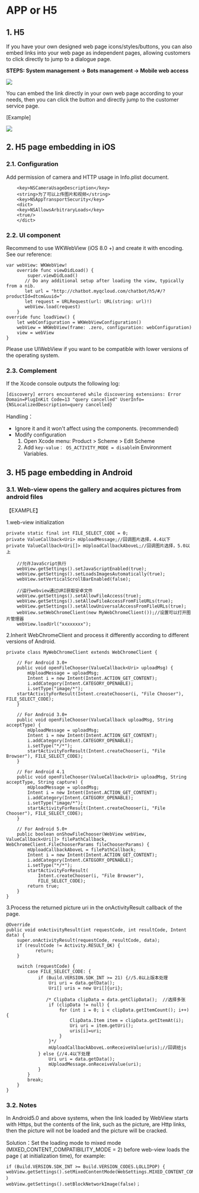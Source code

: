 # APP or H5

## 1. H5

If you have your own designed web page icons/styles/buttons, you can also embed links into your web page as independent pages, allowing customers to click directly to jump to a dialogue page.

**STEPS: System management -&gt; Bots management -&gt; Mobile web access**

![](../.gitbook/assets/image%20%288%29.png)

You can embed the link directly in your own web page according to your needs, then you can click the button and directly jump to the customer service page.

\[Example\]

![](../.gitbook/assets/screencapture-chatbot-myqcloud-chatbot-h5-2019-11-15-14_08_56.png)

## 2. H5 page embedding in iOS <a id="h5&#x9875;&#x9762;&#x5D4C;&#x5165;ios-app&#x65B9;&#x6848;"></a>

### 2.1. Configuration <a id="&#x5DE5;&#x7A0B;&#x914D;&#x7F6E;"></a>

Add permission of camera and HTTP usage in Info.plist document.

```text
    <key>NSCameraUsageDescription</key>
    <string>为了可以上传图片和视频</string>
    <key>NSAppTransportSecurity</key>
    <dict>
    <key>NSAllowsArbitraryLoads</key>
    <true/>
    </dict>
```

### 2.2. UI component <a id="ui&#x7EC4;&#x4EF6;"></a>

Recommend to use WKWebView \(iOS 8.0 +\) and create it with encoding. See our reference:

```text
var webView: WKWebView!
    override func viewDidLoad() {
        super.viewDidLoad()
       // Do any additional setup after loading the view, typically from a nib.
       let url = "http://chatbot.myqcloud.com/chatbot/h5/#/?productId=dtcm&uuid="
       let request = URLRequest(url: URL(string: url)!)
       webView.load(request)
    }
override func loadView() {
    let webConfiguration = WKWebViewConfiguration()
    webView = WKWebView(frame: .zero, configuration: webConfiguration)
    view = webView
}
```

Please use UIWebView if you want to be compatible with lower versions of the operating system.

### 2.3. Complement <a id="&#x8865;&#x5145;"></a>

If the Xcode console outputs the following log:

```text
[discovery] errors encountered while discovering extensions: Error Domain=PlugInKit Code=13 "query cancelled" UserInfo={NSLocalizedDescription=query cancelled}
```

Handling：

* Ignore it and it won't affect using the components. \(recommended\)
* Modify configuration
  1. Open Xcode menu: Product &gt; Scheme &gt; Edit Scheme
  2.  Add `key-value： OS_ACTIVITY_MODE = disable`in Environment Variables. 

## 3. H5 page embedding in Android <a id="h5&#x9875;&#x9762;&#x5D4C;&#x5165;android-app&#x65B9;&#x6848;"></a>

### 3.1. Web-view opens the gallery and acquires pictures from android files <a id="webview&#x6253;&#x5F00;&#x56FE;&#x5E93;&#x5E76;&#x83B7;&#x53D6;android&#x6587;&#x4EF6;&#x56FE;&#x7247;"></a>

【EXAMPLE】

1.web-view initialization

```text
private static final int FILE_SELECT_CODE = 0;
private ValueCallback<Uri> mUploadMessage;//回调图片选择，4.4以下
private ValueCallback<Uri[]> mUploadCallbackAboveL;//回调图片选择，5.0以上

    //允许JavaScript执行
    webView.getSettings().setJavaScriptEnabled(true);
    webView.getSettings().setLoadsImagesAutomatically(true);
    webView.setVerticalScrollBarEnabled(false);

    //运行webview通过URI获取安卓文件
    webView.getSettings().setAllowFileAccess(true);
    webView.getSettings().setAllowFileAccessFromFileURLs(true);
    webView.getSettings().setAllowUniversalAccessFromFileURLs(true);
    webView.setWebChromeClient(new MyWebChromeClient());//设置可以打开图片管理器
    webView.loadUrl("xxxxxxxx");
```

2.Inherit WebChromeClient and process it differently according to different versions of Android.

```text
private class MyWebChromeClient extends WebChromeClient {

    // For Android 3.0+
    public void openFileChooser(ValueCallback<Uri> uploadMsg) {
        mUploadMessage = uploadMsg;
        Intent i = new Intent(Intent.ACTION_GET_CONTENT);
        i.addCategory(Intent.CATEGORY_OPENABLE);
        i.setType("image/*");
    startActivityForResult(Intent.createChooser(i, "File Chooser"), FILE_SELECT_CODE);
    }

    // For Android 3.0+
    public void openFileChooser(ValueCallback uploadMsg, String acceptType) {
        mUploadMessage = uploadMsg;
        Intent i = new Intent(Intent.ACTION_GET_CONTENT);
        i.addCategory(Intent.CATEGORY_OPENABLE);
        i.setType("*/*");
        startActivityForResult(Intent.createChooser(i, "File Browser"), FILE_SELECT_CODE);
    }

    // For Android 4.1
    public void openFileChooser(ValueCallback<Uri> uploadMsg, String acceptType, String capture) {
        mUploadMessage = uploadMsg;
        Intent i = new Intent(Intent.ACTION_GET_CONTENT);
        i.addCategory(Intent.CATEGORY_OPENABLE);
        i.setType("image/*");
        startActivityForResult(Intent.createChooser(i, "File Chooser"), FILE_SELECT_CODE);
    }

    // For Android 5.0+
    public boolean onShowFileChooser(WebView webView, ValueCallback<Uri[]> filePathCallback, WebChromeClient.FileChooserParams fileChooserParams) {
        mUploadCallbackAboveL = filePathCallback;
        Intent i = new Intent(Intent.ACTION_GET_CONTENT);
        i.addCategory(Intent.CATEGORY_OPENABLE);
        i.setType("*/*");
        startActivityForResult(
            Intent.createChooser(i, "File Browser"),
            FILE_SELECT_CODE);
        return true;
    }
}
```

3.Process the returned picture uri in the onActivityResult callback of the page.

```text
@Override
public void onActivityResult(int requestCode, int resultCode, Intent data) {
    super.onActivityResult(requestCode, resultCode, data);
    if (resultCode != Activity.RESULT_OK) {
           return;
    }

    switch (requestCode) {
        case FILE_SELECT_CODE: {
            if (Build.VERSION.SDK_INT >= 21) {//5.0以上版本处理
                Uri uri = data.getData();
                Uri[] uris = new Uri[]{uri};

               /* ClipData clipData = data.getClipData();  //选择多张
                if (clipData != null) {
                    for (int i = 0; i < clipData.getItemCount(); i++) {
                        ClipData.Item item = clipData.getItemAt(i);
                        Uri uri = item.getUri();
                        uris[i]=uri;
                    }
                }*/
                mUploadCallbackAboveL.onReceiveValue(uris);//回调给js
            } else {//4.4以下处理
                Uri uri = data.getData();
                mUploadMessage.onReceiveValue(uri);
            }
        }
        break;
    }
}
```

### 3.2. Notes <a id="&#x6CE8;&#x610F;&#x4E8B;&#x9879;"></a>

In Android5.0 and above systems, when the link loaded by WebView starts with Https, but the contents of the link, such as the picture, are Http links, then the picture will not be loaded and the picture will be cracked.

Solution：Set the loading mode to mixed mode \(MIXED\_CONTENT\_COMPATIBILITY\_MODE = 2\) before web-view loads the page \( at initialization time\), for example:

```text
if (Build.VERSION.SDK_INT >= Build.VERSION_CODES.LOLLIPOP) {
webView.getSettings().setMixedContentMode(WebSettings.MIXED_CONTENT_COMPATIBILITY_MODE);
｝
webView.getSettings().setBlockNetworkImage(false)；
```



